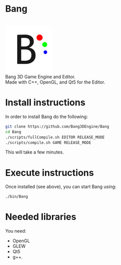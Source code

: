 # Bang
<br/>
<img src="/EngineAssets/BangLogo.png" width="150">
<br/>
Bang 3D Game Engine and Editor. <br/>
Made with C++, OpenGL, and Qt5 for the Editor.

# Install instructions
In order to install Bang do the following:
``` Bash
git clone https://github.com/Bang3DEngine/Bang
cd Bang
./scripts/fullCompile.sh EDITOR RELEASE_MODE
./scripts/compile.sh GAME RELEASE_MODE
```
This will take a few minutes.

# Execute instructions
Once installed (see above), you can start Bang using:
```Bash
./bin/Bang
```

# Needed libraries
You need:
  - OpenGL
  - GLEW
  - Qt5
  - g++.
